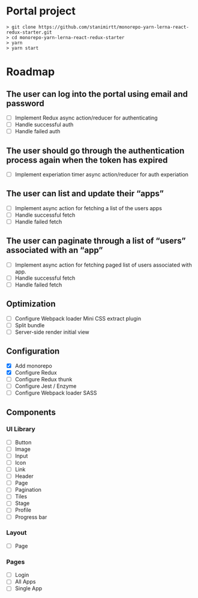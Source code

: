 # Portal project
```
> git clone https://github.com/stanimirtt/monorepo-yarn-lerna-react-redux-starter.git
> cd monorepo-yarn-lerna-react-redux-starter
> yarn
> yarn start
```

# Roadmap
## The user can log into the portal using email and password
- [ ] Implement Redux async action/reducer for authenticating
- [ ] Handle successful auth
- [ ] Handle failed auth

## The user should go through the authentication process again when the token has expired
- [ ] Implement experiation timer async action/reducer for auth experiation

## The user can list and update their “apps”
- [ ] Implement async action for fetching a list of the users apps
- [ ] Handle successful fetch
- [ ] Handle failed fetch

## The user can paginate through a list of “users” associated with an “app”
- [ ] Implement async action for fetching paged list of users associated with app.
- [ ] Handle successful fetch
- [ ] Handle failed fetch

## Optimization
- [ ] Configure Webpack loader Mini CSS extract plugin
- [ ] Split bundle
- [ ] Server-side render initial view

## Configuration
- [x] Add monorepo
- [x] Configure Redux
- [ ] Configure Redux thunk
- [ ] Configure Jest / Enzyme
- [ ] Configure Webpack loader SASS

## Components
### UI Library
- [ ] Button
- [ ] Image
- [ ] Input
- [ ] Icon
- [ ] Link
- [ ] Header
- [ ] Page
- [ ] Pagination
- [ ] Tiles
- [ ] Stage
- [ ] Profile
- [ ] Progress bar

### Layout
- [ ] Page

### Pages
- [ ] Login
- [ ] All Apps
- [ ] Single App
